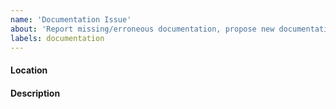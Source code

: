 ```yaml
---
name: 'Documentation Issue'
about: 'Report missing/erroneous documentation, propose new documentation, report broken links, etc.'
labels: documentation
---
```


#### Location

<!-- In the case of missing/erroneous documentation, where is the error? If possible, a link/URL would be great! -->

#### Description

<!-- Describe the documentation issue. -->
